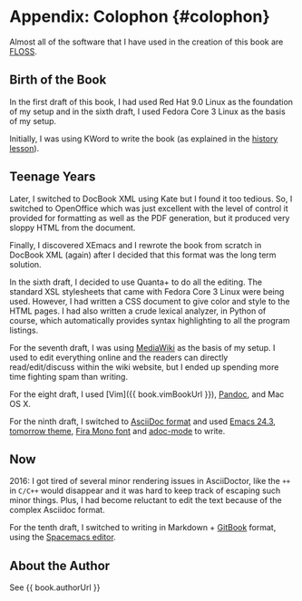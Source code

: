# Appendix: Colophon {#colophon}

Almost all of the software that I have used in the creation of this book are [FLOSS](./floss.md#floss).

## Birth of the Book

In the first draft of this book, I had used Red Hat 9.0 Linux as the foundation of my setup and in the sixth draft, I used Fedora Core 3 Linux as the basis of my setup.

Initially, I was using KWord to write the book (as explained in the [history lesson](./revision_history.md#history-lesson)).

## Teenage Years

Later, I switched to DocBook XML using Kate but I found it too tedious. So, I switched to OpenOffice which was just excellent with the level of control it provided for formatting as well as the PDF generation, but it produced very sloppy HTML from the document.

Finally, I discovered XEmacs and I rewrote the book from scratch in DocBook XML (again) after I decided that this format was the long term solution.

In the sixth draft, I decided to use Quanta+ to do all the editing. The standard XSL stylesheets that came with Fedora Core 3 Linux were being used. However, I had written a CSS document to give color and style to the HTML pages. I had also written a crude lexical analyzer, in Python of course, which automatically provides syntax highlighting to all the program listings.

For the seventh draft, I was using [MediaWiki](http://www.mediawiki.org) as the basis of my setup. I used to edit everything online and the readers can directly read/edit/discuss within the wiki website, but I ended up spending more time fighting spam than writing.

For the eight draft, I used [Vim]({{ book.vimBookUrl }}), [Pandoc](http://johnmacfarlane.net/pandoc/README.html), and Mac OS X.

For the ninth draft, I switched to [AsciiDoc format](http://asciidoctor.org/docs/what-is-asciidoc/) and used [Emacs 24.3](http://www.masteringemacs.org/articles/2013/03/11/whats-new-emacs-24-3/),
[tomorrow theme](https://github.com/chriskempson/tomorrow-theme),
[Fira Mono font](https://www.mozilla.org/en-US/styleguide/products/firefox-os/typeface/#download-primary) and [adoc-mode](https://github.com/sensorflo/adoc-mode/wiki) to write.

## Now

2016: I got tired of several minor rendering issues in AsciiDoctor, like the `++` in `C/C++` would disappear and it was hard to keep track of escaping such minor things. Plus, I had become reluctant to edit the text because of the complex Asciidoc format.

For the tenth draft, I switched to writing in Markdown + [GitBook](https://www.gitbook.com) format, using the [Spacemacs editor](http://spacemacs.org).

## About the Author

See {{ book.authorUrl }}
